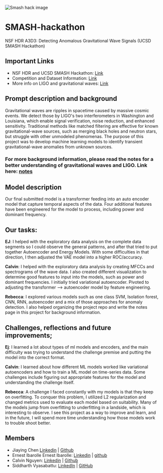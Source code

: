 ![Smash hack image](https://indico.cern.ch/event/1489401/logo-3797433634.png)
# SMASH-hackathon
NSF HDR A3D3: Detecting Anomalous Gravitational Wave Signals (UCSD SMASH Hackathon)

## Important Links 
* NSF HDR and UCSD SMASH Hackathon: [Link](https://indico.cern.ch/event/1489401/)
* Competition and Dataset Information: [Link](https://www.codabench.org/competitions/2626/)
* More info on LIGO and gravitational waves: [Link](https://www.ligo.caltech.edu/page/ligo-gw-interferometer)

## Prompt description and background 
Gravitational waves are ripples in spacetime caused by massive cosmic events. We detect those by LIGO's two interferometers in Washington and Louisiana, which enable signal verification, noise reduction, and enhanced sensitivity.
Traditional methods like matched filtering are effective for known gravitational-wave sources, such as merging black holes and neutron stars, but struggle with other unmodeled phenomenas. The purpose of this project was 
 to develop machine learning models to identify transient gravitational-wave anomalies from unknown sources. 

### For more background information, please read the notes for a better understanding of gravitational waves and LIGO. Link here: [notes](notes.md) 

## Model description 
Our final submitted model is a transformer feeding into an auto encoder model that capture temporal aspects of the data. Four additional features have been engineered for the model to process, including power and dominant frequency. 

## Our tasks: 
**EJ**: I helped with the exploratory data analysis on the complete data segments so I could observe the general patterns, and after that tried to put together Autoencoder and Energy Models. With some difficulties in that direction, I then adjusted the VAE model into a higher ROC/accuracy.

**Calvin**: I helped with the exploratory data analysis by creating MFCCs and spectrograms of the wave data. I also created different visualization to determine good features to input into the models, such as power and dominant frequencies. I initially tried variational autoencoder. Pivoted to adjusting the transformer --> autoencoder model by feature engineering. 

**Rebecca**: I explored various models such as one class SVM, Isolation forest, CNN, RNN, autoencoder and a mix of those approaches for anomaly detection. I also helped organizing the project repo and write the notes page in this project for background information. 

## Challenges, reflections and future improvements; 
**Ej**: I learned a lot about types of ml models and encoders, and the main difficulty was trying to understand the challenge premise and putting the model into the correct format. 

**Calvin**: I learned about how different ML models worked like variational autoencoders and how to train a ML model on time-series data. Some challenges include figuring out appropriate features for the model and understanding the challenge itself. 

**Rebecca**: A challenge I faced constantly with my models is that they keep on overfitting. To conquer this problem, I utilized L2 regularization and changed metrics used to evaluate each model based on suitability. Many of the models jump from overfitting to underfitting in a landside, which is interesting to observe. I see this project as a way to improve and learn, and in the future, I will spend more time understanding how those models work to trouble shoot better. 


## Members
* Jiaying Chen [Linkedin](https://www.linkedin.com/in/jiaying-chen01/) | [Github](https://github.com/rcwoshimao) 
* Ernest Ibarolle Ernest Ibarolle: [Linkedin](https://www.linkedin.com/in/ernest-ibarolle) |  [github]("https://github.com/eibarolle) 
* Calvin Nguyen: [Linkedin](https://www.linkedin.com/in/calvin-nguyen-data/) | [Github](https://github.com/Neniflight)
* Siddharth Vyasabattu: [LinkedIn](https://www.linkedin.com/in/siddharth-vyasabattu) | [GitHub](https://github.com/eliteapex)
